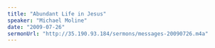 ```yaml
---
title: "Abundant Life in Jesus"
speaker: "Michael Moline"
date: "2009-07-26"
sermonUrl: "http://35.190.93.184/sermons/messages-20090726.m4a"
---
```

